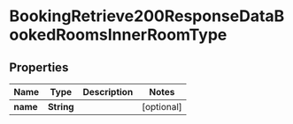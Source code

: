 

# BookingRetrieve200ResponseDataBookedRoomsInnerRoomType


## Properties

| Name | Type | Description | Notes |
|------------ | ------------- | ------------- | -------------|
|**name** | **String** |  |  [optional] |



